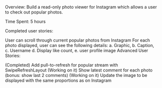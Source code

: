 Overview: Build a read-only photo viewer for Instagram which allows a user to check out popular photos.

Time Spent: 5 hours

Completed user stories:

User can scroll through current popular photos from Instagram
For each photo displayed, user can see the following details: a. Graphic, b. Caption, c. Username d. Display like count, e. user profile image
Advanced User Stories:

(Completed) Add pull-to-refresh for popular stream with SwipeRefreshLayout
(Working on it) Show latest comment for each photo (bonus: show last 2 comments)
(Working on it) Update the image to be displayed with the same proportions as on Instagram
